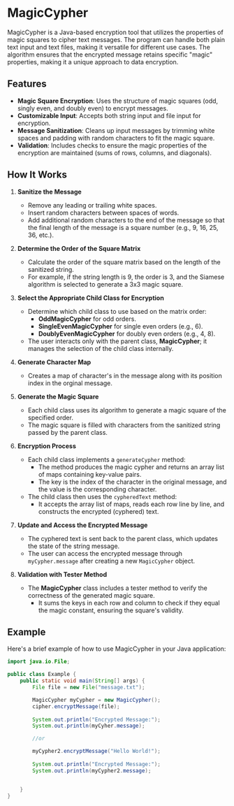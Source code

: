 # MagicCypher

MagicCypher is a Java-based encryption tool that utilizes the properties of magic squares to cipher text messages. The program can handle both plain text input and text files, making it versatile for different use cases. The algorithm ensures that the encrypted message retains specific "magic" properties, making it a unique approach to data encryption.

## Features

- **Magic Square Encryption**: Uses the structure of magic squares (odd, singly even, and doubly even) to encrypt messages.
- **Customizable Input**: Accepts both string input and file input for encryption.
- **Message Sanitization**: Cleans up input messages by trimming white spaces and padding with random characters to fit the magic square.
- **Validation**: Includes checks to ensure the magic properties of the encryption are maintained (sums of rows, columns, and diagonals).

## How It Works

1. **Sanitize the Message**  
   - Remove any leading or trailing white spaces.
   - Insert random characters between spaces of words.
   - Add additional random characters to the end of the message so that the final length of the message is a square number (e.g., 9, 16, 25, 36, etc.).

2. **Determine the Order of the Square Matrix**  
   - Calculate the order of the square matrix based on the length of the sanitized string.
   - For example, if the string length is 9, the order is 3, and the Siamese algorithm is selected to generate a 3x3 magic square.

3. **Select the Appropriate Child Class for Encryption**  
   - Determine which child class to use based on the matrix order:
     - **OddMagicCypher** for odd orders.
     - **SingleEvenMagicCypher** for single even orders (e.g., 6).
     - **DoublyEvenMagicCypher** for doubly even orders (e.g., 4, 8).
   - The user interacts only with the parent class, **MagicCypher**; it manages the selection of the child class internally.

4. **Generate Character Map**
   - Creates a map of character's in the message  along with its position index in the orginal message.

5. **Generate the Magic Square**  
   - Each child class uses its algorithm to generate a magic square of the specified order.
   - The magic square is filled with characters from the sanitized string passed by the parent class.

6. **Encryption Process**  
   - Each child class implements a `generateCypher` method:
     - The method produces the magic cypher and returns an array list of maps containing key-value pairs.
     - The key is the index of the character in the original message, and the value is the corresponding character.
   - The child class then uses the `cypheredText` method:
     - It accepts the array list of maps, reads each row line by line, and constructs the encrypted (cyphered) text.

7. **Update and Access the Encrypted Message**  
   - The cyphered text is sent back to the parent class, which updates the state of the string message.
   - The user can access the encrypted message through `myCypher.message` after creating a new `MagicCypher` object.

8. **Validation with Tester Method**  
   - The **MagicCypher** class includes a tester method to verify the correctness of the generated magic square.
     - It sums the keys in each row and column to check if they equal the magic constant, ensuring the square's validity.


## Example

Here's a brief example of how to use MagicCypher in your Java application:

```java
import java.io.File;

public class Example {
    public static void main(String[] args) {
        File file = new File("message.txt");

        MagicCypher myCypher = new MagicCypher();
        cipher.encryptMessage(file);
        
        System.out.println("Encrypted Message:");
        System.out.println(myCyher.message);

        //or

        myCypher2.encryptMessage("Hello World!");
        
        System.out.println("Encrypted Message:");
        System.out.println(myCypher2.message);


    }
}
